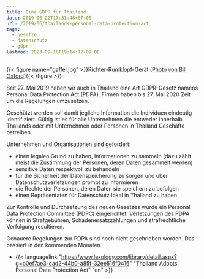```yaml
---
title: Eine GDPR für Thailand
date: 2019-06-22T17:31:48+07:00
url: /2019/06/thailands-personal-data-protection-act
tags:
  - gesetze
  - datenschutz
  - gdpr
lastmod: 2023-09-10T19:14:12+07:00
---
```


{{< figure name="gaffel.jpg" >}}Richter-Rumklopf-Gerät ([Photo von Bill Oxford](https://unsplash.com/photos/r2ESY7RXB4M)){{< /figure >}}

Seit 27. Mai 2019 haben wir auch in Thailand eine Art GDPR-Gesetz namens Personal Data Protection Act (PDPA). Firmen haben bis 27. Mai 2020 Zeit um die Regelungen umzusetzen.

Geschützt werden soll damit jegliche Information die Individuen eindeutig identifiziert. Gültig ist es für alle Unternehmen die entweder innerhalb Thailands oder mit Unternehmen oder Personen in Thailand Geschäfte betreiben.

Unternehmen und Organisationen sind gefordert:

- einen legalen Grund zu haben, Informationen zu sammeln (dazu zählt meist die Zustimmung der Personen, deren Daten gesammelt werden)
- sensitive Daten respektvoll zu behandeln
- für die Sicherheit der Datenspeicherung zu sorgen und über Datenschutzverletzungen prompt zu informieren
- die Rechte der Personen, deren Daten sie speichern zu befolgen
- einen Repräsentaten für Datenschutz lokal in Thailand zu haben

Zur Kontrolle und Durchsetzung des neuen Gesetzes wurde ein Personal Data Protection Committee (PDPC) eingerichtet. Verletzungen des PDPA können in Strafgebühren, Schadenersatzzahlungen und strafrechtliche Verfolgung resultieren.

Genauere Regelungen zur PDPA sind noch nicht geschrieben worden. Das passiert in den kommenden Monaten.

- {{< languagelink "<https://www.lexology.com/library/detail.aspx?g=b0ef7ae3-cad2-44b0-a85f-32ee516f0416>" "Thailand Adopts Personal Data Protection Act" "en" >}}

